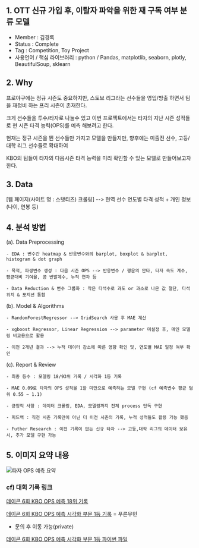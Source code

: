 ## 1. OTT 신규 가입 후, 이탈자 파악을 위한 재 구독 여부 분류 모델

  - Member : 김경록
  - Status : Complete
  - Tag : Competition, Toy Project
  - 사용언어 / 핵심 라이브러리 :  python / Pandas, matplotlib, seaborn, plotly, BeautifulSoup, sklearn

## 2. Why

프로야구에는 정규 시즌도 중요하지만, 스토브 리그라는 선수들을 영입/방출 하면서 팀을 재정비 하는 프리 시즌이 존재한다.

크게 선수들을 투수/타자로 나눌수 있고 이번 프로젝트에서는 타자의 지난 시즌 성적들로 현 시즌 타격 능력(OPS)를 예측 해보려고 한다.

현재는 정규 시즌을 뛴 선수들만 가지고 모델을 만들지만, 향후에는 미출전 선수, 고등/대학 리그 선수들로 확대하여

KBO의 팀들이 타자의 다음시즌 타격 능력을 미리 확인할 수 있는 모델로 만들어보고자 한다.

## 3. Data

[웹 페이지(사이트 명 : 스탯티즈) 크롤링] --> 현역 선수 연도별 타격 성적 + 개인 정보(나이, 연봉 등)

## 4. 분석 방법

 (a). Data Preprocessing
 
	- EDA : 변수간 heatmap & 반응변수와의 barplot, boxplot & barplot, histogram & dot graph
	
	- 목적, 파생변수 생성 : 다음 시즌 OPS --> 반응변수 / 행운의 안타, 타자 속도 계수, 평균대비 기여율, 공 반발계수, 누적 연차 등
	
	- Data Reduction & 변수 그룹화 : 작은 타석수로 과도 or 과소로 나온 값 절단, 타석 위치 & 포지션 통합
	
 (b). Model & Algorithms
 
	- RandomForestRegressor --> GridSearch 사용 후 MAE 계산
	
	- xgboost Regressor, Linear Regression --> parameter 미설정 후, 메인 모델링 비교용으로 활용
	
	- 이전 2개년 결과 --> 누적 데이터 감소에 따른 영향 확인 및, 연도별 MAE 일정 여부 확인
	
 (c). Report & Review
 
	- 최종 등수 : 모델링 18/93위 기록 / 시각화 1등 기록
	
	- MAE 0.09로 타자의 OPS 성적을 1할 미만으로 예측하는 모델 구현 (cf 예측변수 평균 범위 0.55 ~ 1.1)
	
	- 긍정적 사항 : 데이터 크롤링, EDA, 모델링까지 전체 process 단독 구현
	
	- 피드백 : 직전 시즌 기록만이 아닌 더 이전 시즌의 기록, 누적 성적들도 활용 가능 했음
	
	- Futher Research : 이전 기록이 없는 신규 타자 --> 고등,대학 리그의 데이터 보유시, 추가 모델 구현 가능

## 5. 이미지 요약 내용

![타자 OPS 예측 요약](https://user-images.githubusercontent.com/53479967/115143904-b9e74200-a084-11eb-8b2f-fbefebcfc2bb.jpg)

### cf) 대회 기록 링크

[데이콘 6회 KBO OPS 예측 18위 기록](https://dacon.io/competitions/official/62540/leaderboard/)

[데이콘 6회 KBO OPS 예측 시각화 부문 1등 기록](https://dacon.io/competitions/official/235546/leaderboard/) = 푸른무민

+ 문의 후 이동 가능(private)

[데이콘 6회 KBO OPS 예측 시각화 부문 1등 파이썬 파일](https://github.com/bluemumin/six_dacon_insight)
